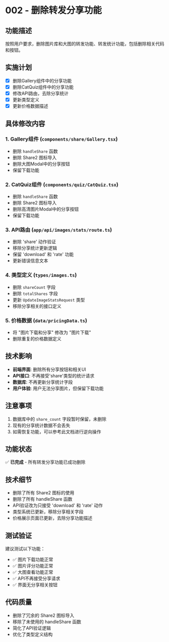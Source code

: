 # 002 - 删除转发分享功能

## 功能描述
按照用户要求，删除图片库和大图的转发功能、转发统计功能，包括删除相关代码和按钮。

## 实施计划
- [x] 删除Gallery组件中的分享功能
- [x] 删除CatQuiz组件中的分享功能  
- [x] 修改API路由，去除分享统计
- [x] 更新类型定义
- [x] 更新价格数据描述

## 具体修改内容

### 1. Gallery组件 (`components/share/Gallery.tsx`)
- 删除 `handleShare` 函数
- 删除 Share2 图标导入
- 删除大图Modal中的分享按钮
- 保留下载功能

### 2. CatQuiz组件 (`components/quiz/CatQuiz.tsx`)
- 删除 `handleShare` 函数
- 删除 Share2 图标导入
- 删除高清图片Modal中的分享按钮
- 保留下载功能

### 3. API路由 (`app/api/images/stats/route.ts`)
- 删除 'share' 动作验证
- 移除分享统计更新逻辑
- 保留 'download' 和 'rate' 功能
- 更新错误信息文本

### 4. 类型定义 (`types/images.ts`)
- 删除 `shareCount` 字段
- 删除 `totalShares` 字段
- 更新 `UpdateImageStatsRequest` 类型
- 移除分享相关的接口定义

### 5. 价格数据 (`data/pricingData.ts`)
- 将 "图片下载和分享" 修改为 "图片下载"
- 删除重复的价格数据定义

## 技术影响
- **前端界面**: 删除所有分享按钮和相关UI
- **API接口**: 不再接受'share'类型的统计请求
- **数据库**: 不再更新分享统计字段
- **用户体验**: 用户无法分享图片，但保留下载功能

## 注意事项
1. 数据库中的 `share_count` 字段暂时保留，未删除
2. 现有的分享统计数据不会丢失
3. 如需恢复功能，可以参考此文档进行逆向操作

## 功能状态
✅ **已完成** - 所有转发分享功能已成功删除

## 技术细节
- 删除了所有 Share2 图标的使用
- 删除了所有 handleShare 函数
- API验证改为只接受 'download' 和 'rate' 动作
- 类型系统已更新，移除分享相关字段
- 价格展示页面已更新，去除分享功能描述

## 测试验证
建议测试以下功能：
- ✅ 图片下载功能正常
- ✅ 图片评分功能正常  
- ✅ 大图查看功能正常
- ✅ API不再接受分享请求
- ✅ 界面无分享相关按钮

## 代码质量
- 删除了冗余的 Share2 图标导入
- 移除了未使用的 handleShare 函数
- 简化了API验证逻辑
- 优化了类型定义结构 